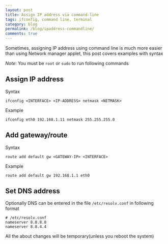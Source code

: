 ```yaml
---
layout: post
title: Assign IP address via command-line
tags: ifconfig, command line, terminal
category: blog
permalink: /blog/ipaddress-commandline/
comments: true
---
```


Sometimes, assigning IP address using command line is much more easier
than using Network manager applet, this post covers examples with
syntax

_Note_: You must be `root` or `sudo` to run following commands

## Assign IP address

Syntax

    ifconfig <INTERFACE> <IP-ADDRESS> netmask <NETMASK>

Example

    ifconfig eth0 192.168.1.11 netmask 255.255.255.0

## Add gateway/route

Syntax

    route add default gw <GATEWAY-IP> <INTERFACE>

Example

    route add default gw 192.168.1.1 eth0

## Set DNS address

Optionally DNS can be entered in the file `/etc/resolv.conf` in
following format

    # /etc/resolv.conf
    nameserver 8.8.8.8
    nameserver 8.8.4.4

All the about changes will be temporary(unless you reboot the system)
